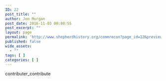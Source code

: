 ```yaml
---
ID: 22
post_title: ""
author: Jon Morgan
post_date: 2016-11-03 00:00:55
post_excerpt: ""
layout: page
permalink: 'http://www.shepherdhistory.org/commrecon?page_id=22&preview_id=22'
published: false
wide_assets:
  - ""
tags: [ ]
categories: [ ]
---
```

contributer_contribute
